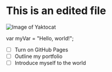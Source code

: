 # This is an edited file
![Image of Yaktocat](https://octodex.github.com/images/yaktocat.png)


var myVar = "Hello, world!";

- [ ] Turn on GitHub Pages
- [ ] Outline my portfolio
- [ ] Introduce myself to the world
